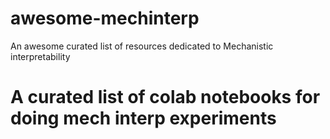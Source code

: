 # awesome-mechinterp
An awesome curated list of resources dedicated to Mechanistic interpretability


# A curated list of colab notebooks for doing mech interp experiments

